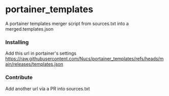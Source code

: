 # portainer_templates
A portainer templates merger script from sources.txt into a merged.templates.json

### Installing
Add this url in portainer's settings
https://raw.githubusercontent.com/Nucs/portainer_templates/refs/heads/main/releases/templates.json


### Contribute
Add another url via a PR into sources.txt
